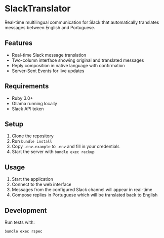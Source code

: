 # SlackTranslator

Real-time multilingual communication for Slack that automatically translates messages between English and Portuguese.

## Features

- Real-time Slack message translation
- Two-column interface showing original and translated messages
- Reply composition in native language with confirmation
- Server-Sent Events for live updates

## Requirements

- Ruby 3.0+
- Ollama running locally
- Slack API token

## Setup

1. Clone the repository
2. Run `bundle install`
3. Copy `.env.example` to `.env` and fill in your credentials
4. Start the server with `bundle exec rackup`

## Usage

1. Start the application
2. Connect to the web interface
3. Messages from the configured Slack channel will appear in real-time
4. Compose replies in Portuguese which will be translated back to English

## Development

Run tests with:
```
bundle exec rspec
